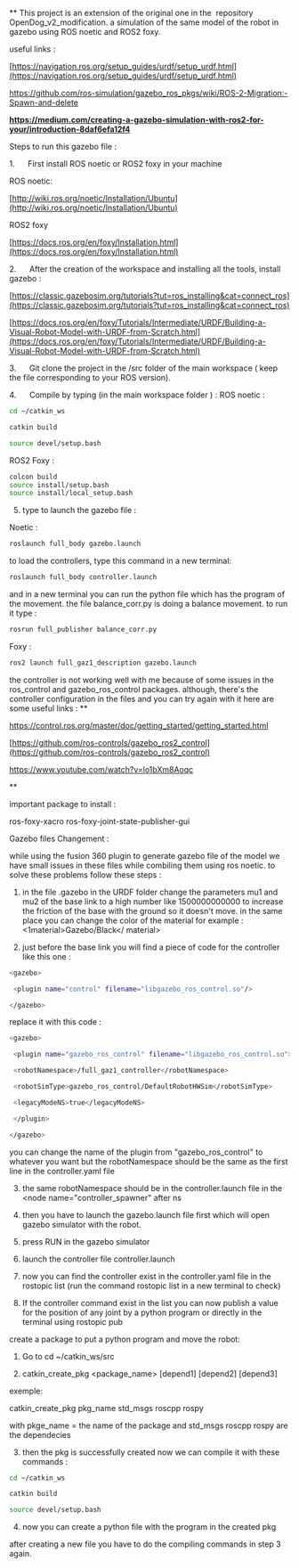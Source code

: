 **
This project is an extension of the original one in the  repository OpenDog_v2_modification. a simulation of the same model of the robot in gazebo using ROS noetic and ROS2 foxy.


useful links :


[https://navigation.ros.org/setup_guides/urdf/setup_urdf.html](https://navigation.ros.org/setup_guides/urdf/setup_urdf.html)

https://github.com/ros-simulation/gazebo_ros_pkgs/wiki/ROS-2-Migration:-Spawn-and-delete

**https://medium.com/creating-a-gazebo-simulation-with-ros2-for-your/introduction-8daf6efa12f4**

Steps to run this gazebo file :

1.      First install ROS noetic or ROS2 foxy in your machine

ROS noetic:

[http://wiki.ros.org/noetic/Installation/Ubuntu](http://wiki.ros.org/noetic/Installation/Ubuntu)

ROS2 foxy

[https://docs.ros.org/en/foxy/Installation.html](https://docs.ros.org/en/foxy/Installation.html)

2.      After the creation of the workspace and installing all the tools, install gazebo :

[https://classic.gazebosim.org/tutorials?tut=ros_installing&cat=connect_ros](https://classic.gazebosim.org/tutorials?tut=ros_installing&cat=connect_ros)

[https://docs.ros.org/en/foxy/Tutorials/Intermediate/URDF/Building-a-Visual-Robot-Model-with-URDF-from-Scratch.html](https://docs.ros.org/en/foxy/Tutorials/Intermediate/URDF/Building-a-Visual-Robot-Model-with-URDF-from-Scratch.html)

3.      Git clone the project in the /src folder of the main workspace ( keep the file corresponding to your ROS version).

4.      Compile by typing (in the main workspace folder ) :
			ROS noetic :
```bash
cd ~/catkin_ws

catkin build 

source devel/setup.bash

```

ROS2 Foxy :
	  
```bash
colcon build 
source install/setup.bash
source install/local_setup.bash

``` 

5. type to launch the gazebo file :

Noetic :
```bash
roslaunch full_body gazebo.launch

``` 
to load the controllers, type this command in a new terminal:

```bash
roslaunch full_body controller.launch

``` 
and in a new terminal you can run the python file which has the program of the movement. the file balance_corr.py is doing a balance movement. to run it type :

```bash
rosrun full_publisher balance_corr.py

``` 


Foxy :

```bash
ros2 launch full_gaz1_description gazebo.launch

``` 

the controller is not working well with me because of some issues in the ros_control and gazebo_ros_control packages. although, there's the controller configuration in the files and you can try again with it here are some useful links :
**

https://control.ros.org/master/doc/getting_started/getting_started.html

[https://github.com/ros-controls/gazebo_ros2_control](https://github.com/ros-controls/gazebo_ros2_control)

  

https://www.youtube.com/watch?v=lo1bXm8Aoqc

**


important package to install :

ros-foxy-xacro
ros-foxy-joint-state-publisher-gui


Gazebo files Changement :

while using the fusion 360 plugin to generate gazebo file of the model we have small issues in these files while combiling them using ros noetic. to solve these problems follow these steps :
  

1.  in the file .gazebo in the URDF folder change the parameters mu1 and mu2 of the base link to a high number like 1500000000000 to increase the friction of the base with the ground so it doesn't move.
	in the same place you can change the color of the material for example : <1material>Gazebo/Black</ material>



2.  just before the base link you will find a piece of code for the controller like this one :
    
```bash
<gazebo>

 <plugin name="control" filename="libgazebo_ros_control.so"/>

</gazebo>

``` 
  

replace it with this code :

  
```bash
<gazebo>

 <plugin name="gazebo_ros_control" filename="libgazebo_ros_control.so">

 <robotNamespace>/full_gaz1_controller</robotNamespace>

 <robotSimType>gazebo_ros_control/DefaultRobotHWSim</robotSimType>

 <legacyModeNS>true</legacyModeNS>

 </plugin>

</gazebo>
```
  

you can change the name of the plugin from "gazebo_ros_control" to whatever you want but the robotNamespace should be the same as the first line in the controller.yaml file 

  

3.  the same robotNamespace should be in the controller.launch file in the <node name="controller_spawner" after ns 
    
4.  then you have to launch the gazebo.launch file first which will open gazebo simulator with the robot.
    
5.  press RUN in the gazebo simulator 
    
6.  launch the controller file controller.launch
    
7.  now you can find the controller exist in the controller.yaml file in the rostopic list (run the command rostopic list in a new terminal to check) 
    
8.  If the controller command exist in the list you can now publish a value for the position of any joint by a python program or directly in the terminal using rostopic pub 
    

  

create a package to put a python program and move the robot:

  

1.  Go to cd ~/catkin_ws/src
    
2.  catkin_create_pkg <package_name> [depend1] [depend2] [depend3]
    

exemple:

catkin_create_pkg pkg_name std_msgs roscpp rospy 

with pkge_name = the name of the package and std_msgs roscpp rospy are the dependecies 

  

3.  then the pkg is successfully created now we can compile it with these commands :
    
```bash
cd ~/catkin_ws

catkin build 

source devel/setup.bash

```

4.  now you can create a python file with the program in the created pkg 
    

after creating a new file you have to do the compiling commands in step 3 again.

  
  
